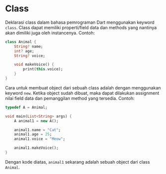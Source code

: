 # Class

Deklarasi class dalam bahasa pemrograman Dart menggunakan keyword `class`. Class dapat memiliki properti/field data dan methods yang nantinya akan dimiliki juga oleh instancenya. Contoh:

```dart
class Animal {
    String? name;
    int? age;
    String? voice;

    void makeVoice() {
        print(this.voice);
    }
}
```

Cara untuk membuat object dari sebuah class adalah dengan menggunakan keyword `new`. Ketika object sudah dibuat, maka dapat dilakukan assignment nilai field data dan pemanggilan method yang tersedia. Contoh:

```dart
typedef A = Animal;

void main(List<String> args) {
    A animal1 = new A();

    animal1.name = "Cat";
    animal1.age = 25;
    animal1.voice = "Meow";

    animal1.makeVoice();
}
```

Dengan kode diatas, `animal1` sekarang adalah sebuah object dari class `Animal`.